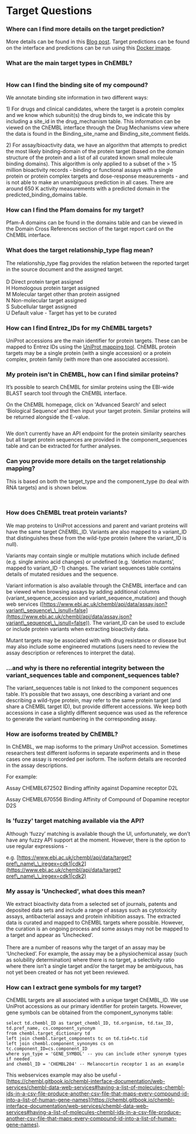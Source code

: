 # Target Questions

### **Where can I find more details on the target prediction?**

More details can be found in this [Blog post](https://chembl.blogspot.com/2020/01/new-chembl-ligand-based-target.html). Target predictions can be found on the interface and predictions can be run using this [Docker image](https://hub.docker.com/repository/docker/chembl/mcp).&#x20;

### What are the main target types in ChEMBL?

<figure><img src="../.gitbook/assets/image (2).png" alt=""><figcaption></figcaption></figure>

### **How can I find the binding site of my compound?**

We annotate binding site information in two different ways:

1\) For drugs and clinical candidates, where the target is a protein complex and we know which subunit(s) the drug binds to, we indicate this by including a site\_id in the drug\_mechanism table. This information can be viewed on the ChEMBL interface through the Drug Mechanisms view where the data is found in the Binding\_site\_name and Binding\_site\_comment fields.

2\) For assay/bioactivity data, we have an algorithm that attempts to predict the most likely binding-domain of the protein target (based on the domain structure of the protein and a list of all curated known small molecule binding domains). This algorithm is only applied to a subset of the > 15 million bioactivity records - binding or functional assays with a single protein or protein complex targets and dose-response measurements - and is not able to make an unambiguous prediction in all cases. There are around 650 K activity measurements with a predicted domain in the predicted\_binding\_domains table.&#x20;

### **How can I find the Pfam domains for my target?**

Pfam-A domains can be found in the domains table and can be viewed in the Domain Cross References section of the target report card on the ChEMBL interface.

### **What does the target relationship\_type flag mean?**

The relationship\_type flag provides the relation between the reported target in the source document and the assigned target.\
\
D          Direct protein target assigned\
H          Homologous protein target assigned\
M         Molecular target other than protein assigned\
N          Non-molecular target assigned\
S          Subcellular target assigned\
U          Default value - Target has yet to be curated

### **How can I find Entrez\_IDs for my ChEMBL targets?**

UniProt accessions are the main identifier for protein targets. These can be mapped to Entrez IDs using the [UniProt mapping tool](https://www.uniprot.org/uploadlists/).  ChEMBL protein targets may be a single protein (with a single accession) or a protein complex, protein family (with more than one associated accession).

### **My protein isn't in ChEMBL, how can I find similar proteins?**

It’s possible to search ChEMBL for similar proteins using the EBI-wide BLAST search tool through the ChEMBL interface.

On the ChEMBL homepage, click on 'Advanced Search’ and select ‘Biological Sequence’ and then input your target protein. Similar proteins will be returned alongside the E-value.

<figure><img src="../.gitbook/assets/Screenshot 2023-06-14 at 09.38.43.png" alt=""><figcaption></figcaption></figure>

We don’t currently have an API endpoint for the protein similarity searches but all target protein sequences are provided in the component\_sequences table and can be extracted for further analyses.

### Can you provide more details on the target relationship mapping?

This is based on both the target\_type and the component\_type (to deal with RNA targets) and is shown below.

<figure><img src="../.gitbook/assets/Screenshot 2023-06-14 at 10.15.24.png" alt=""><figcaption></figcaption></figure>

<figure><img src="../.gitbook/assets/Screenshot 2023-06-14 at 10.18.33.png" alt=""><figcaption></figcaption></figure>

### How does ChEMBL treat protein variants?

We map proteins to UniProt accessions and parent and variant proteins will have the same target ChEMBL\_ID. Variants are also mapped to a variant\_ID that distinguishes these from the wild-type protein (where the variant\_ID is null).

Variants may contain single or multiple mutations which include defined (e.g. single amino acid changes) or undefined (e.g. ‘deletion mutants’, mapped to variant\_ID -1) changes. The variant sequences table contains details of mutated residues and the sequence.

Variant information is also available through the ChEMBL interface and can be viewed when browsing assays by adding additional columns (variant\_sequence\_accession and variant\_sequence\_mutation) and though web services ([https://www.ebi.ac.uk/chembl/api/data/assay.json?variant\_sequence\_\_isnull=false](https://www.ebi.ac.uk/chembl/api/data/assay.json?variant\_sequence\_\_isnull=false)). The variant\_ID can be used to exclude or include protein variants when extracting bioactivity data.

Mutant targets may be associated with with drug resistance or disease but may also include some engineered mutations (users need to review the assay description or references to interpret the data).

### ...and why is there no referential integrity between the variant\_sequences table and component\_sequences table?

The variant\_sequences table is not linked to the component sequences table. It’s possible that two assays, one describing a variant and one describing a wild-type protein, may refer to the same protein target (and share a ChEMBL target ID), but provide different accessions. We keep both accessions in case a slightly different sequence was used as the reference to generate the variant numbering in the corresponding assay.

### **How are isoforms treated by ChEMBL?**

In ChEMBL, we map isoforms to the primary UniProt accession. Sometimes researchers test different isoforms in separate experiments and in these cases one assay is recorded per isoform. The isoform details are recorded in the assay descriptions.&#x20;

For example:

Assay CHEMBL672502 Binding affinity against Dopamine receptor D2L&#x20;

Assay CHEMBL670556 Binding Affinity of Compound of Dopamine receptor D2S

### **Is 'fuzzy' target matching available via the API?**

Although ‘fuzzy’ matching is available though the UI, unfortunately, we don’t have any fuzzy API support at the moment. However, there is the option to use regular expressions - &#x20;

e.g. [https://www.ebi.ac.uk/chembl/api/data/target?pref\_name\_\_iregex=cdk1|cdk2](https://www.ebi.ac.uk/chembl/api/data/target?pref\_name\_\_iregex=cdk1|cdk2)

### **My assay is 'Unchecked', what does this mean?**

We extract bioactivity data from a selected set of journals, patents and deposited data sets and include a range of assays such as cytotoxicity assays, antibacterial assays and protein inhibition assays. The extracted data is curated and mapped to ChEMBL targets where possible. However, the curation is an ongoing process and some assays may not be mapped to a target and appear as ‘Unchecked’.\
\
There are a number of reasons why the target of an assay may be ‘Unchecked’. For example, the assay may be a physiochemical assay (such as solubility determination) where there is no target, a selectivity ratio where there isn’t a single target and/or the target may be ambiguous, has not yet been created or has not yet been reviewed.

### How can I extract gene symbols for my target?&#x20;

ChEMBL targets are all associated with a unique target ChEMBL\_ID. We use UniProt accessions as our primary identifier for protein targets. However, gene symbols can be obtained from the component\_synonyms table:

```
select td.chembl_ID as target_chembl_ID, td.organism, td.tax_ID, td.pref_name, cs.component_synonym
from chembl.target_dictionary td
left join chembl.target_components tc on td.tid=tc.tid
left join chembl.component_synonyms cs on tc.component_ID=cs.component_ID
where syn_type = 'GENE_SYMBOL' -- you can include other synonym types if needed
and chembl_ID = 'CHEMBL204' -- Melanocortin receptor 1 as an example
```

This webservices example may also be useful - [https://chembl.gitbook.io/chembl-interface-documentation/web-services/chembl-data-web-services#having-a-list-of-molecules-chembl-ids-in-a-csv-file-produce-another-csv-file-that-maps-every-compound-id-into-a-list-of-human-gene-names](https://chembl.gitbook.io/chembl-interface-documentation/web-services/chembl-data-web-services#having-a-list-of-molecules-chembl-ids-in-a-csv-file-produce-another-csv-file-that-maps-every-compound-id-into-a-list-of-human-gene-names).
